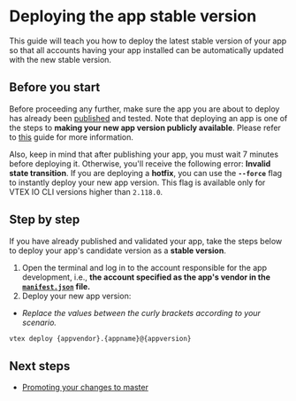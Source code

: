 # Deploying the app stable version

This guide will teach you how to deploy the latest stable version of your app so that all accounts having your app installed can be automatically updated with the new stable version.

## Before you start

Before proceeding any further, make sure the app you are about to deploy has already been [published](https://developers.vtex.com/vtex-developer-docs/docs/vtex-io-documentation-publishing-an-app) and tested. Note that deploying an app is one of the steps to **making your new app version publicly available**. Please refer to [this](https://developers.vtex.com/vtex-developer-docs/docs/vtex-io-documentation-making-your-new-app-version-publicly-available) guide for more information.

Also, keep in mind that after publishing your app, you must wait 7 minutes before deploying it. Otherwise, you'll receive the following error: **Invalid state transition**. If you are deploying a **hotfix**, you can use the **`--force`** flag to instantly deploy your new app version. This flag is available only for VTEX IO CLI versions higher than `2.118.0`.

## Step by step

If you have already published and validated your app, take the steps below to deploy your app's candidate version as a **stable version**. 

1. Open the terminal and log in to the account responsible for the app development, i.e., **the account specified as the app's vendor in the [`manifest.json`](https://developers.vtex.com/vtex-developer-docs/docs/vtex-io-documentation-manifest) file.**
2. Deploy your new app version:
  - _Replace the values between the curly brackets according to your scenario._

  ```sh
  vtex deploy {appvendor}.{appname}@{appversion}
  ```

## Next steps

- [Promoting your changes to master](https://developers.vtex.com/vtex-developer-docs/docs/vtex-io-documentation-promoting-a-workspace-to-master)
